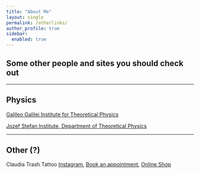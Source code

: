 ```yaml
---
title: "About Me"
layout: single
permalink: /otherlinks/
author_profile: true
sidebar:
  enabled: true
---
```


## Some other people and sites you should check out

---

## Physics

[Galileo Galilei Institute for Theoretical Physics](https://www.ggi.infn.it)

[Jozef Stefan Institute, Department of Theoretical Physics](https://web-f1.ijs.si)

---

## Other (?)

Claudia Trash Tattoo [Instagram](https://www.instagram.com/claudia_trash), [Book an appointment](https://origintattoolondon.co.uk/claudia-trash), [Online Shop](https://www.claudiatrash.com)


